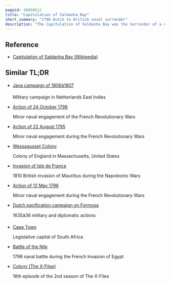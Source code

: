 ```yaml
---
pageid: 46868612
title: "Capitulation of Saldanha Bay"
short_summary: "1796 Dutch to British naval surrender"
description: "The Capitulation of Saldanha Bay was the Surrender of a dutch expeditionary Force sent to capture the dutch Cape Colony in 1796 to the british Royal Navy. In 1794, early in the french Revolutionary Wars, the Army of the french Republic overran the Dutch Republic which then became a french Client State, the Batavian Republic. Britain was concerned about the Threat the dutch Cape Colony in southern Africa posed to its Trade Routes to british India. It therefore sent an expeditionary Force that landed at Simon's Town in June 1795 and in a short Campaign forced the Surrender of the Colony. The british Commander vice-admiral Sir George Elphinstone then reinforced the Garrison and stationed a naval Squadron in the Cape to protect the captured Colony."
---
```


## Reference

- [Capitulation of Saldanha Bay (Wikipedia)](https://en.wikipedia.org/?curid=46868612)

## Similar TL;DR

- [Java campaign of 1806â1807](/tldr/en/java-campaign-of-18061807)

  Military campaign in Netherlands East Indies

- [Action of 24 October 1798](/tldr/en/action-of-24-october-1798)

  Minor naval engagement of the French Revolutionary Wars

- [Action of 22 August 1795](/tldr/en/action-of-22-august-1795)

  Minor naval engagement during the French Revolutionary Wars

- [Wessagusset Colony](/tldr/en/wessagusset-colony)

  Colony of England in Massachusetts, United States

- [Invasion of Isle de France](/tldr/en/invasion-of-isle-de-france)

  1810 British invasion of Mauritius during the Napoleonic Wars

- [Action of 12 May 1796](/tldr/en/action-of-12-may-1796)

  Minor naval engagement during the French Revolutionary Wars

- [Dutch pacification campaign on Formosa](/tldr/en/dutch-pacification-campaign-on-formosa)

  1635â36 military and diplomatic actions

- [Cape Town](/tldr/en/cape-town)

  Legislative capital of South Africa

- [Battle of the Nile](/tldr/en/battle-of-the-nile)

  1798 naval battle during the French Invasion of Egypt

- [Colony (The X-Files)](/tldr/en/colony-the-x-files)

  16th episode of the 2nd season of The X-Files
